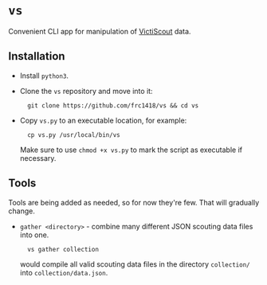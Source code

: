 # `vs`
Convenient CLI app for manipulation of [VictiScout](https://github.com/frc1418/VictiScout) data.

## Installation
* Install `python3`.
* Clone the `vs` repository and move into it:

        git clone https://github.com/frc1418/vs && cd vs

* Copy `vs.py` to an executable location, for example:

        cp vs.py /usr/local/bin/vs

    Make sure to use `chmod +x vs.py` to mark the script as executable if necessary.

## Tools
Tools are being added as needed, so for now they're few. That will gradually change.
* `gather <directory>` - combine many different JSON scouting data files into one.

        vs gather collection

    would compile all valid scouting data files in the directory `collection/` into `collection/data.json`.
